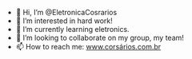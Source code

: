 - 👋 Hi, I’m @EletronicaCosrarios
- 👀 I’m interested in hard work!
- 🌱 I’m currently learning eletronics.
- 💞️ I’m looking to collaborate on my group, my team!
- 📫 How to reach me: www.corsários.com.br

<!---
EletronicaCosrarios/EletronicaCosrarios is a ✨ special ✨ repository because its `README.md` (this file) appears on your GitHub profile.
You can click the Preview link to take a look at your changes.
--->
